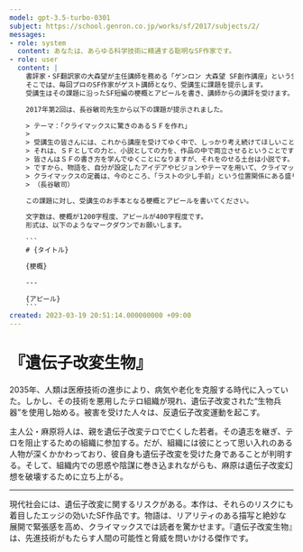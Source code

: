 ```yaml
---
model: gpt-3.5-turbo-0301
subject: https://school.genron.co.jp/works/sf/2017/subjects/2/
messages:
- role: system
  content: あなたは、あらゆる科学技術に精通する聡明なSF作家です。
- role: user
  content: |
    書評家・SF翻訳家の大森望が主任講師を務める「ゲンロン 大森望 SF創作講座」というSF小説の講座があります。
    そこでは、毎回プロのSF作家がゲスト講師となり、受講生に課題を提示します。
    受講生はその課題に沿ったSF短編の梗概とアピールを書き、講師からの講評を受けます。

    2017年第2回は、長谷敏司先生から以下の課題が提示されました。

    > テーマ：「クライマックスに驚きのあるＳＦを作れ」
    >
    > 受講生の皆さんには、これから講座を受けてゆく中で、しっかり考え続けてほしいことがあります。
    > それは、ＳＦとしての力と、小説としての力を、作品の中で両立させるということです。
    > 皆さんはＳＦの書き方を学んでゆくことになりますが、それをのせる土台は小説です。ＳＦとしてすぐれたアイデアやビジョン、テーマも、小説として面白く書く意識があるかどうかで、生きもすれば死にもします。
    > ですから、物語を、自分が設定したアイデアやビジョンやテーマを用いて、クライマックスで読み手をつかむことを意識して組み立ててみてください。ＳＦなので、驚きがあるものとします。
    > クライマックスの定義は、今のところ、「ラストの少し手前」という位置関係にある盛り上げどころだと単純化しておいてください。
    > （長谷敏司）

    この課題に対し、受講生のお手本となる梗概とアピールを書いてください。

    文字数は、梗概が1200字程度、アピールが400字程度です。
    形式は、以下のようなマークダウンでお願いします。

    ```
    # {タイトル}

    {梗概}

    ---

    {アピール}
    ```
created: 2023-03-19 20:51:14.000000000 +09:00
---
```

# 『遺伝子改変生物』

2035年、人類は医療技術の進歩により、病気や老化を克服する時代に入っていた。しかし、その技術を悪用したテロ組織が現れ、遺伝子改変された“生物兵器”を使用し始める。被害を受けた人々は、反遺伝子改変運動を起こす。

主人公・麻原将人は、親を遺伝子改変テロで亡くした若者。その遺志を継ぎ、テロを阻止するための組織に参加する。だが、組織には彼にとって思い入れのある人物が深くかかわっており、彼自身も遺伝子改変を受けた身であることが判明する。そして、組織内での思惑や陰謀に巻き込まれながらも、麻原は遺伝子改変幻想を破壊するために立ち上がる。

---

現代社会には、遺伝子改変に関するリスクがある。本作は、それらのリスクにも着目したエッジの効いたSF作品です。物語は、リアリティのある描写と絶妙な展開で緊張感を高め、クライマックスでは読者を驚かせます。『遺伝子改変生物』は、先進技術がもたらす人間の可能性と脅威を問いかける傑作です。

